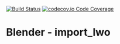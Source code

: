 [![Build Status](https://travis-ci.org/douglaskastle/blender-import-lwo.svg?branch=master)](https://travis-ci.org/douglaskastle/blender-import-lwo)
[![codecov.io Code Coverage](https://img.shields.io/codecov/c/github/douglaskastle/blender-import-lwo?maxAge=2592000)](https://codecov.io/github/douglaskastle/blender-import-lwo?branch=master)

# Blender - import_lwo
